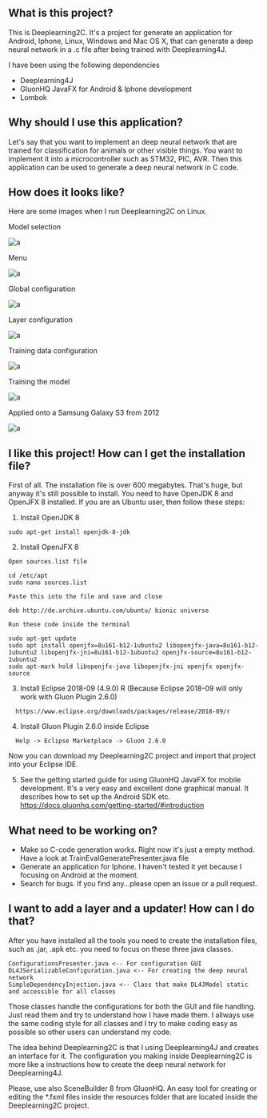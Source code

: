## What is this project?
This is Deeplearning2C. It's a project for generate an application for Android, Iphone, Linux, Windows and Mac OS X, that can generate a deep neural network in a .c file after being trained with Deeplearning4J.

I have been using the following dependencies

* Deeplearning4J
* GluonHQ JavaFX for Android & Iphone development
* Lombok

## Why should I use this application?
Let's say that you want to implement an deep neural network that are trained for classification for animals or other visible things. You want to implement it into a microcontroller such as STM32, PIC, AVR. Then this application can be used to generate a deep neural network in C code.

## How does it looks like?
Here are some images when I run Deeplearning2C on Linux.

Model selection

![a](https://raw.githubusercontent.com/DanielMartensson/Deeplearning2C/master/pictures/Models.png)

Menu

![a](https://raw.githubusercontent.com/DanielMartensson/Deeplearning2C/master/pictures/Menu.png)

Global configuration

![a](https://raw.githubusercontent.com/DanielMartensson/Deeplearning2C/master/pictures/Global.png)

Layer configuration

![a](https://raw.githubusercontent.com/DanielMartensson/Deeplearning2C/master/pictures/Layer.png)

Training data configuration

![a](https://raw.githubusercontent.com/DanielMartensson/Deeplearning2C/master/pictures/Data.png)

Training the model

![a](https://raw.githubusercontent.com/DanielMartensson/Deeplearning2C/master/pictures/Training.png)


Applied onto a Samsung Galaxy S3 from 2012

![a](https://raw.githubusercontent.com/DanielMartensson/Deeplearning2C/master/pictures/Samsung%20S3.jpeg)

## I like this project! How can I get the installation file?

First of all. The installation file is over 600 megabytes. That's huge, but anyway it's still possible to install. You need to have OpenJDK 8 and OpenJFX 8 installed. If you are an Ubuntu user, then follow these steps:

1. Install OpenJDK 8

```
sudo apt-get install openjdk-8-jdk
```

2. Install OpenJFX 8
```
Open sources.list file 

cd /etc/apt
sudo nano sources.list

Paste this into the file and save and close

deb http://de.archive.ubuntu.com/ubuntu/ bionic universe

Run these code inside the terminal

sudo apt-get update
sudo apt install openjfx=8u161-b12-1ubuntu2 libopenjfx-java=8u161-b12-1ubuntu2 libopenjfx-jni=8u161-b12-1ubuntu2 openjfx-source=8u161-b12-1ubuntu2
sudo apt-mark hold libopenjfx-java libopenjfx-jni openjfx openjfx-source
```

3. Install Eclipse 2018-09 (4.9.0) R (Because Eclipse 2018-09 will only work with Gluon Plugin 2.6.0)
```
  https://www.eclipse.org/downloads/packages/release/2018-09/r
```

4. Install Gluon Plugin 2.6.0 inside Eclipse
```
  Help -> Eclipse Marketplace -> Gluon 2.6.0
```

Now you can download my Deeplearning2C project and import that project into your Eclipse IDE. 

5. See the getting started guide for using GluonHQ JavaFX for mobile development. It's a very easy and excellent done graphical manual. It describes how to set up the Android SDK etc. https://docs.gluonhq.com/getting-started/#introduction

## What need to be working on?

* Make so C-code generation works. Right now it's just a empty method.  Have a look at TrainEvalGeneratePresenter.java file 
* Generate an application for Iphone. I haven't tested it yet because I focusing on Android at the moment. 
* Search for bugs. If you find any...please open an issue or a pull request. 

## I want to add a layer and a updater! How can I do that?

After you have installed all the tools you need to create the installation files, such as .jar, .apk etc. you need to focus on these three java classes.

```
ConfigurationsPresenter.java <-- For configuration GUI
DL4JSerializableConfiguration.java <-- For creating the deep neural network
SimpleDependencyInjection.java <-- Class that make DL4JModel static and accessible for all classes
```

Those classes handle the configurations for both the GUI and file handling. Just read them and try to understand how I have made them. I allways use the same coding style for all classes and I try to make coding easy as possible so other users can understand my code. 

The idea behind Deeplearning2C is that I using Deeplearning4J and creates an interface for it. The configuration you making inside Deeplearning2C is more like a instructions how to create the deep neural network for Deeplearning4J. 

Please, use also SceneBuilder 8 from GluonHQ. An easy tool for creating or editing the *.fxml files inside the resources folder that are located inside the Deeplearning2C project.

